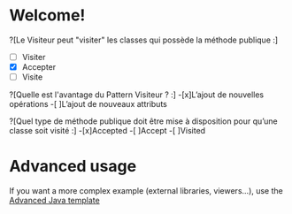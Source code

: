 # Welcome!
?[Le Visiteur peut "visiter" les classes qui possède la méthode publique :]
-[ ] Visiter
-[x] Accepter
-[ ] Visite

?[Quelle est l'avantage du Pattern Visiteur ? :]
-[x]L’ajout de nouvelles opérations
-[ ]L’ajout de nouveaux attributs 

?[Quel type de méthode publique doit être mise à disposition pour qu’une classe soit visité :]
-[x]Accepted
-[ ]Accept
-[ ]Visited


# Advanced usage

If you want a more complex example (external libraries, viewers...), use the [Advanced Java template](https://tech.io/select-repo/385)
